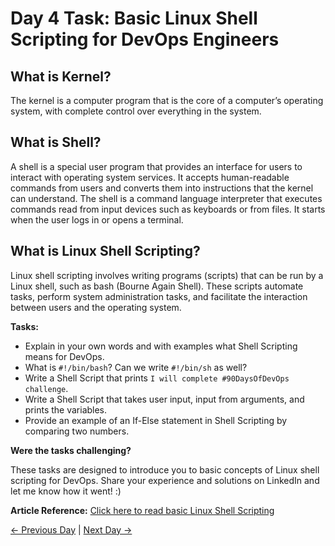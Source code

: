 # Day 4 Task: Basic Linux Shell Scripting for DevOps Engineers

## What is Kernel?

The kernel is a computer program that is the core of a computer’s operating system, with complete control over everything in the system.

## What is Shell?

A shell is a special user program that provides an interface for users to interact with operating system services. It accepts human-readable commands from users and converts them into instructions that the kernel can understand. The shell is a command language interpreter that executes commands read from input devices such as keyboards or from files. It starts when the user logs in or opens a terminal.

## What is Linux Shell Scripting?

Linux shell scripting involves writing programs (scripts) that can be run by a Linux shell, such as bash (Bourne Again Shell). These scripts automate tasks, perform system administration tasks, and facilitate the interaction between users and the operating system.

**Tasks:**

- Explain in your own words and with examples what Shell Scripting means for DevOps.
- What is `#!/bin/bash`? Can we write `#!/bin/sh` as well?
- Write a Shell Script that prints `I will complete #90DaysOfDevOps challenge`.
- Write a Shell Script that takes user input, input from arguments, and prints the variables.
- Provide an example of an If-Else statement in Shell Scripting by comparing two numbers.

**Were the tasks challenging?**

These tasks are designed to introduce you to basic concepts of Linux shell scripting for DevOps. Share your experience and solutions on LinkedIn and let me know how it went! :)

**Article Reference:** [Click here to read basic Linux Shell Scripting](https://devopscube.com/linux-shell-scripting-for-devops/)


[← Previous Day](../day03/README.md) | [Next Day →](../day05/README.md)
